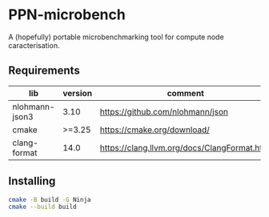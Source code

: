 # PPN-microbench

A (hopefully) portable microbenchmarking tool for compute node caracterisation.

## Requirements

| lib            | version | comment                                      |
| -------------- | ------- | -------------------------------------------- |
| nlohmann-json3 | 3.10    | https://github.com/nlohmann/json             |
| cmake          | >=3.25  | https://cmake.org/download/                  |
| clang-format   | 14.0    | https://clang.llvm.org/docs/ClangFormat.html |


## Installing

```sh
cmake -B build -G Ninja
cmake --build build
```
